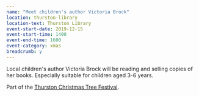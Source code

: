 ```yaml
---
name: "Meet children's author Victoria Brock"
location: thurston-library
location-text: Thurston Library
event-start-date: 2019-12-15
event-start-time: 1400
event-end-time: 1600
event-category: xmas
breadcrumb: y
---
```


Local children's author Victoria Brock will be reading and selling copies of her books. Especially suitable for children aged 3-6 years.

Part of the [Thurston Christmas Tree Festival](/events/thurston-2019-10-14-xmas-tree-festival/).
